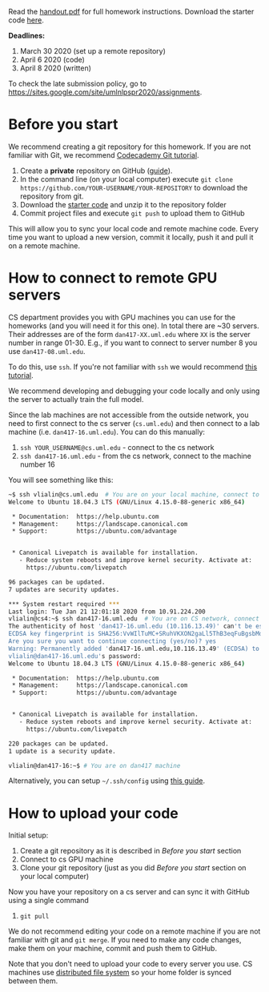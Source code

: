Read the [handout.pdf](https://github.com/text-machine-lab/uml_nlp_class_2020/blob/master/homeworks/homework5/handout.pdf) for full homework instructions.
Download the starter code [here](http://web.stanford.edu/class/cs224n/assignments/a4.zip).

**Deadlines:**
1. March 30 2020 (set up a remote repository)
1. April 6 2020 (code)
1. April 8 2020 (written)

To check the late submission policy, go to https://sites.google.com/site/umlnlpspr2020/assignments.

# Before you start

We recommend creating a git repository for this homework.
If you are not familiar with Git, we recommend [Codecademy Git tutorial](https://www.codecademy.com/learn/learn-git).

1. Create a **private** repository on GitHub ([guide](https://help.github.com/en/enterprise/2.16/user/github/getting-started-with-github/create-a-repo)).
1. In the command line (on your local computer) execute `git clone https://github.com/YOUR-USERNAME/YOUR-REPOSITORY` to download the repository from git.
1. Download the [starter code](http://web.stanford.edu/class/cs224n/assignments/a4.zip) and unzip it to the repository folder
1. Commit project files and execute `git push` to upload them to GitHub

This will allow you to sync your local code and remote machine code. Every time you want to upload a new version, commit it locally, push it and pull it on a remote machine.


# How to connect to remote GPU servers

CS department provides you with GPU machines you can use for the homeworks (and you will need it for this one).
In total there are ~30 servers. Their addresses are of the form `dan417-XX.uml.edu` where `XX` is the server number in range 01-30. E.g., if you want to connect to server number 8 you use `dan417-08.uml.edu`.

To do this, use `ssh`. If you're not familiar with `ssh` we would recommend [this tutorial](https://www.digitalocean.com/community/tutorials/ssh-essentials-working-with-ssh-servers-clients-and-keys).

We recommend developing and debugging your code locally and only using the server to actually train the full model.

Since the lab machines are not accessible from the outside network, you need to first connect to the cs server (`cs.uml.edu`) and then connect to a lab machine (i.e. `dan417-16.uml.edu`). You can do this manually:

1. `ssh YOUR_USERNAME@cs.uml.edu` - connect to the cs network
1. `ssh dan417-16.uml.edu` - from the cs network, connect to the machine number 16

You will see something like this:

```bash
~$ ssh vlialin@cs.uml.edu  # You are on your local machine, connect to CS
Welcome to Ubuntu 18.04.3 LTS (GNU/Linux 4.15.0-88-generic x86_64)

 * Documentation:  https://help.ubuntu.com
 * Management:     https://landscape.canonical.com
 * Support:        https://ubuntu.com/advantage


 * Canonical Livepatch is available for installation.
   - Reduce system reboots and improve kernel security. Activate at:
     https://ubuntu.com/livepatch

96 packages can be updated.
7 updates are security updates.

*** System restart required ***
Last login: Tue Jan 21 12:01:18 2020 from 10.91.224.200
vlialin@cs4:~$ ssh dan417-16.uml.edu  # You are on CS network, connect to dan417 machine
The authenticity of host 'dan417-16.uml.edu (10.116.13.49)' can't be established.
ECDSA key fingerprint is SHA256:VvWIlTuMC+SRuhVKXON2gaLl5ThB3eqFuBgsbMdD+Wk.
Are you sure you want to continue connecting (yes/no)? yes
Warning: Permanently added 'dan417-16.uml.edu,10.116.13.49' (ECDSA) to the list of known hosts.
vlialin@dan417-16.uml.edu's password:
Welcome to Ubuntu 18.04.3 LTS (GNU/Linux 4.15.0-88-generic x86_64)

 * Documentation:  https://help.ubuntu.com
 * Management:     https://landscape.canonical.com
 * Support:        https://ubuntu.com/advantage


 * Canonical Livepatch is available for installation.
   - Reduce system reboots and improve kernel security. Activate at:
     https://ubuntu.com/livepatch

220 packages can be updated.
1 update is a security update.

vlialin@dan417-16:~$ # You are on dan417 machine
```

Alternatively, you can setup `~/.ssh/config` using [this guide](https://github.com/text-machine-lab/uml_nlp_class_2020/blob/master/env_setup.md).

# How to upload your code

Initial setup:
1. Create a git repository as it is described in _Before you start_ section
1. Connect to cs GPU machine
1. Clone your git repository (just as you did _Before you start_ section on your local computer)

Now you have your repository on a cs server and can sync it with GitHub using a single command
1. `git pull`

We do not recommend editing your code on a remote machine if you are not familiar with git and `git merge`. If you need to make any code changes, make them on your machine, commit and push them to GitHub.

Note that you don't need to upload your code to every server you use. CS machines use [distributed file system](https://en.wikipedia.org/wiki/Clustered_file_system#Distributed_file_systems) so your home folder is synced between them.
